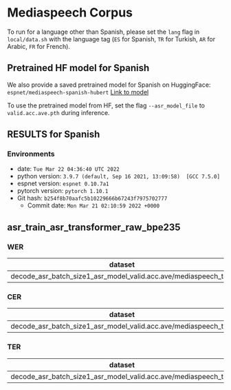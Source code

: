 # Mediaspeech Corpus

To run for a language other than Spanish, please set the `lang` flag in `local/data.sh` with the language tag (`ES` for Spanish, `TR` for Turkish, `AR` for Arabic, `FR` for French).

## Pretrained HF model for Spanish
We also provide a saved pretrained model for Spanish on HuggingFace: `espnet/mediaspeech-spanish-hubert` [Link to model](https://huggingface.co/espnet/mediaspeech-spanish-hubert)

To use the pretrained model from HF, set the flag `--asr_model_file` to `valid.acc.ave.pth` during inference.

## RESULTS for Spanish
<!-- Generated by scripts/utils/show_asr_result.sh -->
### Environments
- date: `Tue Mar 22 04:36:40 UTC 2022`
- python version: `3.9.7 (default, Sep 16 2021, 13:09:58)  [GCC 7.5.0]`
- espnet version: `espnet 0.10.7a1`
- pytorch version: `pytorch 1.10.1`
- Git hash: `b254f8b70aafc5b10229666b67243f7975702777`
  - Commit date: `Mon Mar 21 02:10:59 2022 +0000`

## asr_train_asr_transformer_raw_bpe235
### WER

|dataset|Snt|Wrd|Corr|Sub|Del|Ins|Err|S.Err|
|---|---|---|---|---|---|---|---|---|
|decode_asr_batch_size1_asr_model_valid.acc.ave/mediaspeech_test|502|18974|54.8|36.0|9.2|7.9|53.0|100.0|

### CER

|dataset|Snt|Wrd|Corr|Sub|Del|Ins|Err|S.Err|
|---|---|---|---|---|---|---|---|---|
|decode_asr_batch_size1_asr_model_valid.acc.ave/mediaspeech_test|502|106223|86.5|5.4|8.2|7.0|20.5|100.0|

### TER

|dataset|Snt|Wrd|Corr|Sub|Del|Ins|Err|S.Err|
|---|---|---|---|---|---|---|---|---|
|decode_asr_batch_size1_asr_model_valid.acc.ave/mediaspeech_test|502|47923|72.6|17.6|9.8|6.4|33.8|100.0|